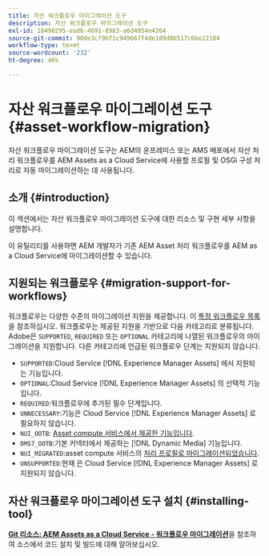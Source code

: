 ```yaml
---
title: 자산 워크플로우 마이그레이션 도구
description: 자산 워크플로우 마이그레이션 도구
exl-id: 18490295-ead6-4691-8983-a6d4054e4264
source-git-commit: 90de3cf9bf1c949667f4de109d0b517c6be22184
workflow-type: tm+mt
source-wordcount: '232'
ht-degree: 46%

---
```


# 자산 워크플로우 마이그레이션 도구 {#asset-workflow-migration}

자산 워크플로우 마이그레이션 도구는 AEM의 온프레미스 또는 AMS 배포에서 자산 처리 워크플로우를 AEM Assets as a Cloud Service에 사용할 프로필 및 OSGi 구성 처리로 자동 마이그레이션하는 데 사용됩니다.

## 소개 {#introduction}

이 섹션에서는 자산 워크플로우 마이그레이션 도구에 대한 리소스 및 구현 세부 사항을 설명합니다.

이 유틸리티를 사용하면 AEM 개발자가 기존 AEM Asset 처리 워크플로우를 AEM as a Cloud Service에 마이그레이션할 수 있습니다.

## 지원되는 워크플로우 {#migration-support-for-workflows}

워크플로우는 다양한 수준의 마이그레이션 지원을 제공합니다. 이 [특정 워크플로우 목록](https://github.com/adobe/aem-cloud-migration/blob/master/src/main/resources/workflowSteps.properties)을 참조하십시오. 워크플로우는 제공된 지원을 기반으로 다음 카테고리로 분류됩니다. Adobe은 `SUPPORTED`, `REQUIRED` 또는 `OPTIONAL` 카테고리에 나열된 워크플로우의 마이그레이션을 지원합니다. 다른 카테고리에 언급된 워크플로우 단계는 지원되지 않습니다.

* `SUPPORTED`:Cloud Service [!DNL Experience Manager Assets] 에서 지원되는 기능입니다.
* `OPTIONAL`:Cloud Service [!DNL Experience Manager Assets] 의 선택적 기능입니다.
* `REQUIRED`:워크플로우에 추가된 필수 단계입니다.
* `UNNECESSARY`:기능은 Cloud Service [!DNL Experience Manager Assets] 로 필요하지 않습니다.
* `NUI_OOTB`: [Asset compute 서비스에서 제공한 기능입니다](/help/assets/asset-microservices-configure-and-use.md).
* `DMS7_OOTB`:기본 커넥터에서 제공하는  [!DNL Dynamic Media] 기능입니다.
* `NUI_MIGRATED`:asset compute 서비스의  [처리 프로필로 마이그레이션되었습니다](/help/assets/asset-microservices-configure-and-use.md).
* `UNSUPPORTED`:현재 은 Cloud Service [!DNL Experience Manager Assets] 로 지원되지 않습니다.

## 자산 워크플로우 마이그레이션 도구 설치 {#installing-tool}

**[Git 리소스: AEM Assets as a Cloud Service - 워크플로우 마이그레이션](https://github.com/adobe/aem-cloud-migration)**&#x200B;을 참조하여 소스에서 코드 설치 및 빌드에 대해 알아보십시오.

